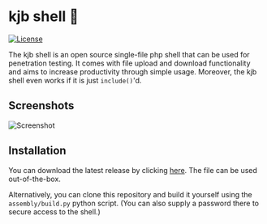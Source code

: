 # kjb shell 🧊 
[![License](https://img.shields.io/badge/license-MIT-red.svg)](https://raw.githubusercontent.com/kijube/kjbshell/master/LICENSE) 

The kjb shell is an open source single-file php shell that can be used for penetration testing. It comes with file upload and download functionality and aims to increase productivity through simple usage. Moreover, the kjb shell even works if it is just `include()`'d.

Screenshots
----

![Screenshot](https://i.imgur.com/wKUipDV.png)

Installation
----

You can download the latest release by clicking [here](https://github.com/kijube/kjbshell/releases/latest). The file can be used out-of-the-box.

Alternatively, you can clone this repository and build it yourself using the `assembly/build.py` python script. (You can also supply a password there to secure access to the shell.)
